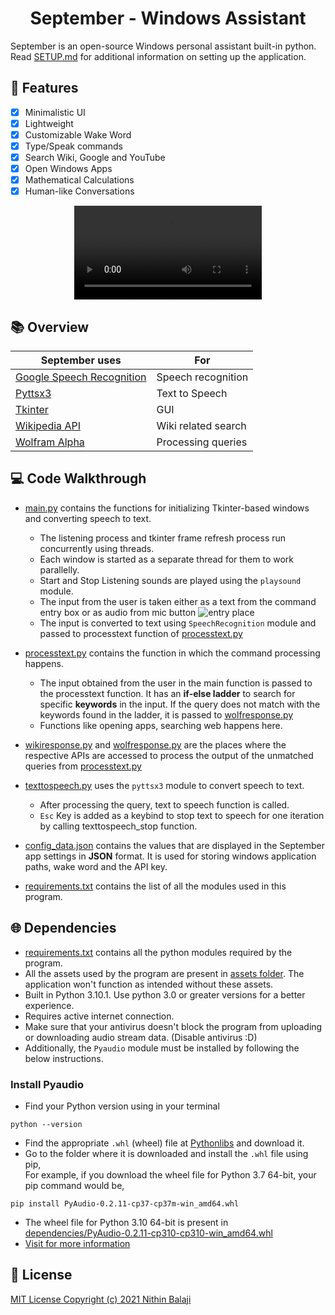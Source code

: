 <h1 align = "center">September - Windows Assistant</h1>

September is an open-source Windows personal assistant built-in python. Read [SETUP.md](SETUP.md) for additional information on setting up the application. 

## 🔮 Features 

+ [x] Minimalistic UI
+ [x] Lightweight 
+ [x] Customizable Wake Word
+ [x] Type/Speak commands
+ [x] Search Wiki, Google and YouTube
+ [x] Open Windows Apps
+ [x] Mathematical Calculations 
+ [x] Human-like Conversations  

<p align = "center">
  <video src = "https://user-images.githubusercontent.com/73932121/154417750-2b43a0e7-2d89-44d6-8ad5-f0ebb3f32ad1.mp4">Sample Video</video>
</p>

## 📚 Overview

| September uses                                                       | For                      |
| -----------                                                          | -----------              |
| [Google Speech Recognition](https://cloud.google.com/speech-to-text) | Speech recognition       |
| [Pyttsx3](https://pypi.org/project/pyttsx3/)                         | Text to Speech           |
| [Tkinter](https://docs.python.org/3/library/tkinter.html)            | GUI                      |
| [Wikipedia API](https://pypi.org/project/wikipedia/)                 | Wiki related search      |
| [Wolfram Alpha](https://www.wolframalpha.com/)                       | Processing queries       |

## 💻 Code Walkthrough

+ [main.py](main.py) contains the functions for initializing Tkinter-based windows and converting speech to text.  
  + The listening process and tkinter frame refresh process run concurrently using threads.       
  + Each window is started as a separate thread for them to work parallelly.      
  + Start and Stop Listening sounds are played using the `playsound` module.
  + The input from the user is taken either as a text from the command entry box or as audio from mic button
![entry place](https://user-images.githubusercontent.com/73932121/154352815-6bc467bf-bc62-4409-bbac-210a00037a62.png)
  + The input is converted to text using `SpeechRecognition` module and passed to processtext function of [processtext.py](processtext.py)
  

+ [processtext.py](processtext.py) contains the function in which the command processing happens.       
  + The input obtained from the user in the main function is passed to the processtext function. It has an **if-else ladder** to search for specific **keywords** in the input. If the query does not match with the keywords found in the ladder, it is passed to [wolfresponse.py](wolfresponse.py)
  + Functions like opening apps, searching web happens here. 
    
+ [wikiresponse.py](wikiresponse.py) and [wolfresponse.py](wolfresponse.py) are the places where the respective APIs are accessed to process the output of the unmatched queries from [processtext.py](processtext.py)

+ [texttospeech.py](texttospeech.py) uses the `pyttsx3` module to convert speech to text. 
  + After processing the query, text to speech function is called.    
  + `Esc` Key is added as a keybind to stop text to speech for one iteration by calling texttospeech_stop function. 

+ [config_data.json](config_data.json) contains the values that are displayed in the September app settings in **JSON** format. It is used for storing windows application paths, wake word and the API key. 

+ [requirements.txt](requirements.txt) contains the list of all the modules used in this program. 

## 🌐 Dependencies

+ [requirements.txt](requirements.txt) contains all the python modules required by the program.
+ All the assets used by the program are present in [assets folder](assets). The application won't function as intended without these assets.
+ Built in Python 3.10.1. Use python 3.0 or greater versions for a better experience. 
+ Requires active internet connection. 
+ Make sure that your antivirus doesn't block the program from uploading or downloading audio stream data. (Disable antivirus :D)
+ Additionally, the `Pyaudio` module must be installed by following the below instructions. 

### Install Pyaudio

+ Find your Python version using in your terminal
```
python --version
```
+ Find the appropriate `.whl` (wheel) file at [Pythonlibs](https://www.lfd.uci.edu/~gohlke/pythonlibs/#pyaudio) and download it.
+ Go to the folder where it is downloaded and install the `.whl` file using pip,        
For example, if you download the wheel file for Python 3.7 64-bit, your pip command would be,     
```
pip install PyAudio-0.2.11-cp37-cp37m-win_amd64.whl
```
+ The wheel file for Python 3.10 64-bit is present in [dependencies/PyAudio-0.2.11-cp310-cp310-win_amd64.whl](dependencies/PyAudio-0.2.11-cp310-cp310-win_amd64.whl)
+ [Visit for more information](https://stackoverflow.com/a/55630212)


## 📝 License
[MIT License Copyright (c) 2021 Nithin Balaji](LICENSE.md)


